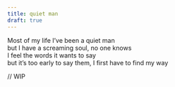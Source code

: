 ```yaml
---
title: quiet man
draft: true
---
```


Most of my life I’ve been a quiet man <br>
but I have a screaming soul, no one knows <br>
I feel the words it wants to say <br> 
but it’s too early to say them, I first have to find my way <br>

// WIP 
